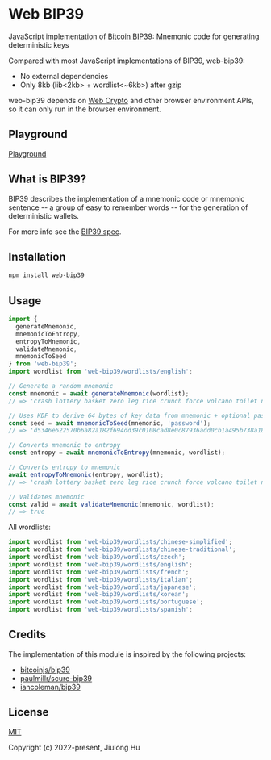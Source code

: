 # Web BIP39

JavaScript implementation of [Bitcoin BIP39](https://github.com/bitcoin/bips/blob/master/bip-0039.mediawiki): Mnemonic code for generating deterministic keys

Compared with most JavaScript implementations of BIP39, web-bip39:

* No external dependencies
* Only 8kb (lib<2kb> + wordlist<~6kb>) after gzip

web-bip39 depends on [Web Crypto](https://developer.mozilla.org/en-US/docs/Web/API/Web_Crypto_API) and other browser environment APIs, so it can only run in the browser environment.

## Playground
[Playground](https://hujiulong.github.io/web-bip39/)

## What is BIP39?
BIP39 describes the implementation of a mnemonic code or mnemonic sentence -- a group of easy to remember words -- for the generation of deterministic wallets.

For more info see the [BIP39 spec](https://github.com/bitcoin/bips/blob/master/bip-0039.mediawiki).

## Installation
```bash
npm install web-bip39
```

## Usage
```js
import {
  generateMnemonic,
  mnemonicToEntropy,
  entropyToMnemonic,
  validateMnemonic,
  mnemonicToSeed
} from 'web-bip39';
import wordlist from 'web-bip39/wordlists/english';

// Generate a random mnemonic
const mnemonic = await generateMnemonic(wordlist);
// => 'crash lottery basket zero leg rice crunch force volcano toilet nasty baby'

// Uses KDF to derive 64 bytes of key data from mnemonic + optional password.
const seed = await mnemonicToSeed(mnemonic, 'password');
// => 'd5346e622570b6a82a182f694dd39c0108cad8e0c87936add0cb1a495b738a1896154100b0f479b3f03c236681076b1ef140ff303c95ddd3286b586f395b2d42'

// Converts mnemonic to entropy
const entropy = await mnemonicToEntropy(mnemonic, wordlist);

// Converts entropy to mnemonic
await entropyToMnemonic(entropy, wordlist);
// => 'crash lottery basket zero leg rice crunch force volcano toilet nasty baby'

// Validates mnemonic
const valid = await validateMnemonic(mnemonic, wordlist);
// => true
```

All wordlists:
```js
import wordlist from 'web-bip39/wordlists/chinese-simplified';
import wordlist from 'web-bip39/wordlists/chinese-traditional';
import wordlist from 'web-bip39/wordlists/czech';
import wordlist from 'web-bip39/wordlists/english';
import wordlist from 'web-bip39/wordlists/french';
import wordlist from 'web-bip39/wordlists/italian';
import wordlist from 'web-bip39/wordlists/japanese';
import wordlist from 'web-bip39/wordlists/korean';
import wordlist from 'web-bip39/wordlists/portuguese';
import wordlist from 'web-bip39/wordlists/spanish';
```

## Credits
The implementation of this module is inspired by the following projects:
* [bitcoinjs/bip39](https://github.com/bitcoinjs/bip39)
* [paulmillr/scure-bip39](https://github.com/paulmillr/scure-bip39)
* [iancoleman/bip39](https://github.com/iancoleman/bip39)

## License
[MIT](https://opensource.org/licenses/MIT)

Copyright (c) 2022-present, Jiulong Hu
